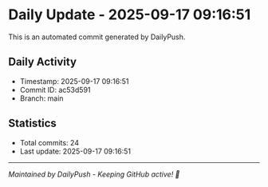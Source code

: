 # Daily Update - 2025-09-17 09:16:51

This is an automated commit generated by DailyPush.

## Daily Activity
- Timestamp: 2025-09-17 09:16:51
- Commit ID: ac53d591
- Branch: main

## Statistics
- Total commits: 24
- Last update: 2025-09-17 09:16:51

---
*Maintained by DailyPush - Keeping GitHub active! 🚀*
